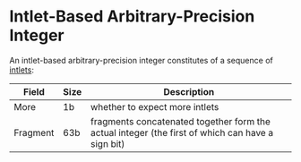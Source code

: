 # Intlet-Based Arbitrary-Precision Integer

An intlet-based arbitrary-precision integer constitutes of a sequence of <ins>intlets</ins>:

Field   |Size|Description
--------|----|-----------
More    |1b  |whether to expect more intlets
Fragment|63b |fragments concatenated together form the actual integer (the first of which can have a sign bit)
